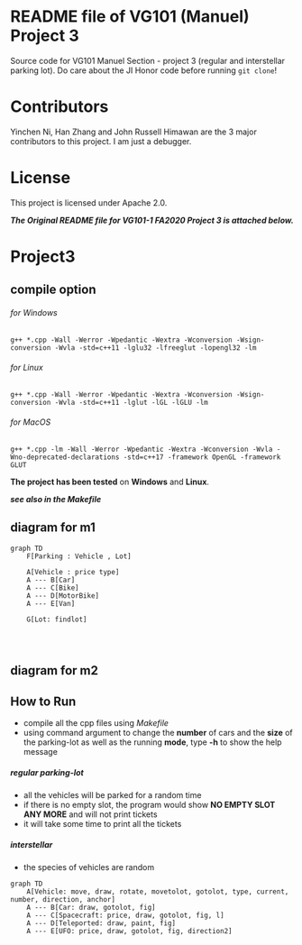 # README file of VG101 (Manuel) Project 3
Source code for VG101 Manuel Section - project 3 (regular and interstellar parking lot). Do care about the JI Honor code before running `git clone`!    
# Contributors
Yinchen Ni, Han Zhang and John Russell Himawan are the 3 major contributors to this project. I am just a debugger.
# License
This project is licensed under Apache 2.0.   
	
		
			
***The Original README file for VG101-1 FA2020 Project 3 is attached below.***
# Project3



## compile option

###### for Windows

```
g++ *.cpp -Wall -Werror -Wpedantic -Wextra -Wconversion -Wsign-conversion -Wvla -std=c++11 -lglu32 -lfreeglut -lopengl32 -lm
```

###### for Linux

```
g++ *.cpp -Wall -Werror -Wpedantic -Wextra -Wconversion -Wsign-conversion -Wvla -std=c++11 -lglut -lGL -lGLU -lm
```

###### for MacOS
```
g++ *.cpp -lm -Wall -Werror -Wpedantic -Wextra -Wconversion -Wvla -Wno-deprecated-declarations -std=c++17 -framework OpenGL -framework GLUT
```

**The project has been tested** on **Windows** and **Linux**.

***see also in the Makefile***

## diagram for m1

```mermaid
graph TD
	F[Parking : Vehicle , Lot]

	A[Vehicle : price type]
	A --- B[Car]
	A --- C[Bike]
	A --- D[MotorBike]
	A --- E[Van]
	
	G[Lot: findlot]
	
	
	
```

## diagram for m2



## How to Run

- compile all the cpp files using *Makefile*
- using command argument to change the **number** of cars and the **size** of the parking-lot as well as the running **mode**, type **-h** to show the help message

#####   regular parking-lot
- all the vehicles will be parked for a random time
- if there is no empty slot, the program would show **NO EMPTY SLOT ANY MORE** and will not print tickets
- it will take some time to print all the tickets

#####  interstellar

- the species of vehicles are random 
```mermaid
graph TD
	A[Vehicle: move, draw, rotate, movetolot, gotolot, type, current, number, direction, anchor]
	A --- B[Car: draw, gotolot, fig]
	A --- C[Spacecraft: price, draw, gotolot, fig, l]
	A --- D[Teleported: draw, paint, fig]
	A --- E[UFO: price, draw, gotolot, fig, direction2]
```
